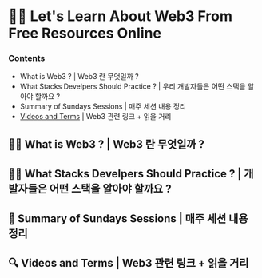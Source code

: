 # 👩‍🎤 Let's Learn About Web3 From Free Resources Online

### Contents
- What is Web3 ?  | Web3 란 무엇일까 ?
- What Stacks Develpers Should Practice ? | 우리 개발자들은 어떤 스택을 알아야 할까요 ?
- Summary of Sundays Sessions | 매주 세션 내용 정리
- [Videos and Terms](#Videos-and-Terms) | Web3 관련 링크 + 읽을 거리

## 🧙‍♂️ What is Web3 ? | Web3 란 무엇일까 ?

## 🏋️‍♀️ What Stacks Develpers Should Practice ? | 개발자들은 어떤 스택을 알아야 할까요 ?

## 🍔 Summary of Sundays Sessions | 매주 세션 내용 정리

## 🔍 Videos and Terms | Web3 관련 링크 + 읽을 거리
